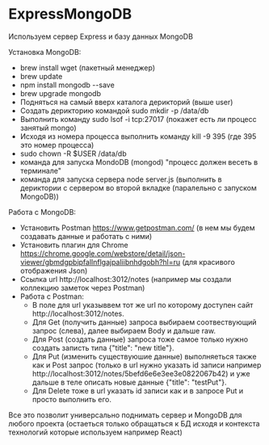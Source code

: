 # ExpressMongoDB
Используем сервер Express и базу данных MongoDB

Установка MongoDB:
- brew install wget (пакетный менеджер)
- brew update
- npm install mongodb --save
- brew upgrade mongodb
- Подняться на самый вверх каталога дерикторий (выше user)
- Создать дерикторию командой sudo mkdir -p /data/db
- Выполнить команду sudo lsof -i tcp:27017 (покажет есть ли процесс занятый mongo)
- Исходя из номера процесса выполнить команду kill -9 395 (где 395 это номер процесса)
- sudo chown -R $USER /data/db
- команда для запуска MondoDB (mongod) "процесс должен весеть в терминале"
- команда для запуска сервера node server.js (выполнить в дериктории с сервером во второй вкладке (паралельно с запуском MongoDB))

Работа с MongoDB:
- Установить Postman https://www.getpostman.com/ (в нем мы будем создавать данные и работать с ними)
- Установить плагин для Chrome https://chrome.google.com/webstore/detail/json-viewer/gbmdgpbipfallnflgajpaliibnhdgobh?hl=ru (для красивого отображения Json)
- Ссылка url http://localhost:3012/notes (например мы создали коллекцию заметок через Postman) 
- Работа с Postman:
  - В поле для  url указыввем тот же url по которому доступен сайт http://localhost:3012/notes.
  - Для Get (получить данные) запроса выбираем соотвествующий запрос (слева), далее выбираем Body и дальше raw.
  - Для Post (создать данные) запроса тоже самое только нужно создать записть типа {"title": "new title"}. 
  - Для Put (изменить существуюшие данные) выполняеться также как и Post запрос (только в url нужно указать id записи например http://localhost:3012/notes/5befd6e6e3ee3e0822067b42) и уже дальше в теле описать новые данные {"title": "testPut"}.
  - Для Delete тоже в url указать id записи как и в запросе  Put и просто выполнить его.

Все это позволит универсально поднимать сервер и MongoDB для любого проекта (остаеться только обращаться к БД исходя и контекста технологий которые используем например React)
